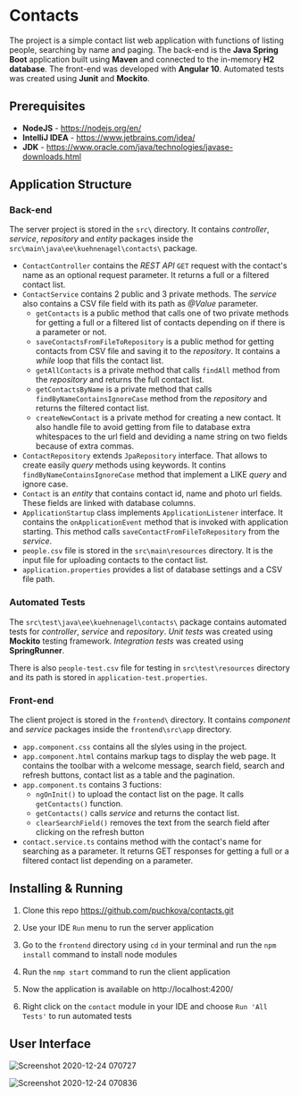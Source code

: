 # Contacts
The project is a simple contact list web application with functions of listing people, searching by name and paging. 
The back-end is the **Java Spring Boot** application built using **Maven** and connected to the in-memory **H2 database**. The front-end was developed with **Angular 10**. Automated tests was created using **Junit** and **Mockito**. 

## Prerequisites
- **NodeJS** - https://nodejs.org/en/
- **IntelliJ IDEA** - https://www.jetbrains.com/idea/
- **JDK** - https://www.oracle.com/java/technologies/javase-downloads.html

## Application Structure
### Back-end
The server project is stored in the `src\` directory. It contains *controller*, *service*, *repository* and *entity* packages inside the `src\main\java\ee\kuehnenagel\contacts\` package.
- `ContactController` contains the *REST API* `GET` request with the contact's name as an optional request parameter. It returns a full or a filtered contact list.
- `ContactService` contains 2 public and 3 private methods. The *service* also contains a CSV file field with its path as *@Value* parameter. 
	 - `getContacts` is a public method  that calls one of two private methods for getting a full or a filtered list of contacts depending on if there is a parameter or not.
	 - `saveContactsFromFileToRepository` is a public method for getting contacts from CSV file and saving it to the *repository*. It contains a *while* loop that fills the contact list.
	 - `getAllContacts` is a private method that calls `findAll` method from the *repository* and returns the full contact list.
	 - `getContactsByName` is a private method that calls `findByNameContainsIgnoreCase` method from the *repository* and returns the filtered contact list.
	 - `createNewContact` is a private method for creating a new contact. It also handle file to avoid getting from file to database extra whitespaces to the url field and deviding a name string on two fields because of extra commas.
- `ContactRepository` extends `JpaRepository` interface. That allows to create easily *query* methods using keywords. It contins `findByNameContainsIgnoreCase` method that implement a LIKE *query* and ignore case.
- `Contact` is an *entity* that contains contact id, name and photo url fields. These fields are linked with database columns.
- `ApplicationStartup` class implements `ApplicationListener` interface. It contains the `onApplicationEvent` method that is invoked with application starting. This method calls `saveContactFromFileToRepository` from the *service*.  	 
- `people.csv` file is stored in the `src\main\resources` directory. It is the input file for uploading contacts to the contact list.
- `application.properties` provides a list of database settings and a CSV file path.

### Automated Tests
The `src\test\java\ee\kuehnenagel\contacts\` package contains automated tests for *controller*, *service* and *repository*. *Unit tests* was created using **Mockito** testing framework. *Integration tests* was created using **SpringRunner**.  

There is also `people-test.csv` file for testing in `src\test\resources` directory and its path is stored in `application-test.properties`.

### Front-end
The client project is stored in the `frontend\` directory. It contains *component* and *service* packages inside the `frontend\src\app` directory.
- `app.component.css` contains all the slyles using in the project.
- `app.component.html` contains markup tags to display the web page. It contains the toolbar with a welcome message, search field, search and refresh buttons, contact list as a table and the pagination.
- `app.component.ts` contains 3 fuctions: 
	 - `ngOnInit()` to upload the contact list on the page. It calls `getContacts()` function.
	 - `getContacts()` calls *service* and returns the contact list. 
	 - `clearSearchField()` removes the text from the search field after clicking on the refresh button
- `contact.service.ts` contains method with the contact's name for searching as a parameter. It returns GET responses for getting a full or a filtered contact list depending on a parameter.

## Installing & Running 
1. Clone this repo https://github.com/puchkova/contacts.git

2. Use your IDE `Run` menu to run the server application

3. Go to the `frontend` directory using `cd` in your terminal and run the `npm install` command to install node modules 

4. Run the `nmp start` command to run the client application

5. Now the application is available on http://localhost:4200/

6. Right click on the `contact` module in your IDE and choose `Run 'All Tests'` to run automated tests 

## User Interface
![Screenshot 2020-12-24 070727](https://user-images.githubusercontent.com/54691147/103062477-f1eae680-45b6-11eb-97e3-6deb5f8fa165.jpg)

![Screenshot 2020-12-24 070836](https://user-images.githubusercontent.com/54691147/103062609-69207a80-45b7-11eb-90fd-766e347a00b9.jpg)

